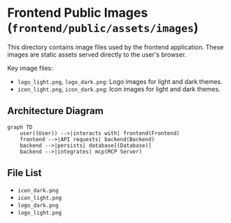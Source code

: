 # Frontend Public Images (`frontend/public/assets/images`)

This directory contains image files used by the frontend application. These images are static assets served directly to the user's browser.

Key image files:

*   `logo_light.png`, `logo_dark.png`: Logo images for light and dark themes.
*   `icon_light.png`, `icon_dark.png`: Icon images for light and dark themes.

## Architecture Diagram
```mermaid
graph TD
    user((User)) -->|interacts with| frontend(Frontend)
    frontend -->|API requests| backend(Backend)
    backend -->|persists| database[(Database)]
    backend -->|integrates| mcp(MCP Server)
```

<!-- File List Start -->
## File List

- `icon_dark.png`
- `icon_light.png`
- `logo_dark.png`
- `logo_light.png`

<!-- File List End -->





